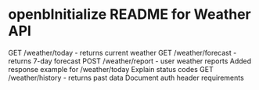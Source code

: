 # openbInitialize README for Weather API
GET /weather/today - returns current weather
GET /weather/forecast - returns 7-day forecast
POST /weather/report - user weather reports
Added response example for /weather/today
Explain status codes
GET /weather/history - returns past data
Document auth header requirements
